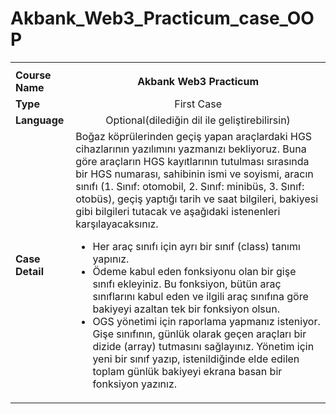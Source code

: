 # Akbank_Web3_Practicum_case_OOP

<table>
  <tbody>
    <tr>
      <th></th>
      <th></th>
    </tr>
    <tr>
      <td><b>Course Name</td>
      <td align="center"><b>Akbank Web3 Practicum</td>
    </tr>
    <tr>
      <td><b>Type</td>
      <td align="center">First Case</td>
    </tr>
    <tr>
      <td><b>Language</td>
      <td align="center">Optional(dilediğin dil ile geliştirebilirsin)</td>
    </tr>
    <tr>
      <td><b>Case Detail</td>
      <td align="left">Boğaz köprülerinden geçiş yapan araçlardaki HGS cihazlarının yazılımını yazmanızı bekliyoruz. Buna göre araçların HGS kayıtlarının tutulması sırasında bir HGS numarası, sahibinin ismi ve soyismi, aracın sınıfı (1. Sınıf: otomobil, 2. Sınıf: minibüs, 3. Sınıf: otobüs), geçiş yaptığı tarih ve saat bilgileri, bakiyesi gibi bilgileri tutacak ve aşağıdaki istenenleri karşılayacaksınız.
      <ul>
      <li> Her araç sınıfı için ayrı bir sınıf (class) tanımı yapınız. </li>
      <li> Ödeme kabul eden fonksiyonu olan bir gişe sınıfı ekleyiniz. Bu fonksiyon, bütün araç sınıflarını kabul eden ve ilgili araç sınıfına göre bakiyeyi azaltan tek bir fonksiyon olsun. </li>
      <li> OGS yönetimi  için raporlama yapmanız isteniyor. Gişe sınıfının, günlük olarak geçen araçları bir dizide (array) tutmasını sağlayınız. Yönetim için yeni bir sınıf yazıp, istenildiğinde elde edilen toplam günlük bakiyeyi ekrana basan bir fonksiyon yazınız. </li>
      </ul>
      </td>
    </tr>
  </tbody>
</table>
